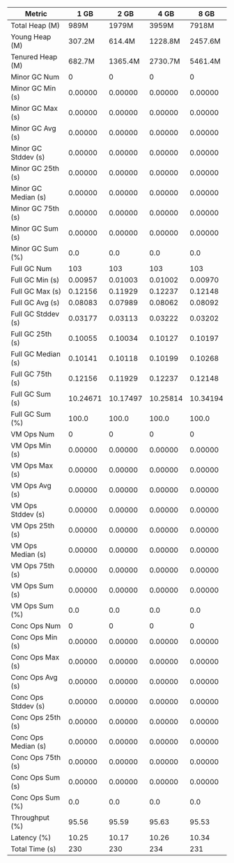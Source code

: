 | Metric | 1 GB | 2 GB | 4 GB | 8 GB |
|------|----|----|----|----|
| Total Heap (M) | 989M | 1979M | 3959M | 7918M |
| Young Heap (M) | 307.2M | 614.4M | 1228.8M | 2457.6M |
| Tenured Heap (M) | 682.7M | 1365.4M | 2730.7M | 5461.4M |
| Minor GC Num | 0 | 0 | 0 | 0 |
| Minor GC Min (s) | 0.00000 | 0.00000 | 0.00000 | 0.00000 |
| Minor GC Max (s) | 0.00000 | 0.00000 | 0.00000 | 0.00000 |
| Minor GC Avg (s) | 0.00000 | 0.00000 | 0.00000 | 0.00000 |
| Minor GC Stddev (s) | 0.00000 | 0.00000 | 0.00000 | 0.00000 |
| Minor GC 25th (s) | 0.00000 | 0.00000 | 0.00000 | 0.00000 |
| Minor GC Median (s) | 0.00000 | 0.00000 | 0.00000 | 0.00000 |
| Minor GC 75th (s) | 0.00000 | 0.00000 | 0.00000 | 0.00000 |
| Minor GC Sum (s) | 0.00000 | 0.00000 | 0.00000 | 0.00000 |
| Minor GC Sum (%) | 0.0 | 0.0 | 0.0 | 0.0 |
| Full GC Num | 103 | 103 | 103 | 103 |
| Full GC Min (s) | 0.00957 | 0.01003 | 0.01002 | 0.00970 |
| Full GC Max (s) | 0.12156 | 0.11929 | 0.12237 | 0.12148 |
| Full GC Avg (s) | 0.08083 | 0.07989 | 0.08062 | 0.08092 |
| Full GC Stddev (s) | 0.03177 | 0.03113 | 0.03222 | 0.03202 |
| Full GC 25th (s) | 0.10055 | 0.10034 | 0.10127 | 0.10197 |
| Full GC Median (s) | 0.10141 | 0.10118 | 0.10199 | 0.10268 |
| Full GC 75th (s) | 0.12156 | 0.11929 | 0.12237 | 0.12148 |
| Full GC Sum (s) | 10.24671 | 10.17497 | 10.25814 | 10.34194 |
| Full GC Sum (%) | 100.0 | 100.0 | 100.0 | 100.0 |
| VM Ops Num | 0 | 0 | 0 | 0 |
| VM Ops Min (s) | 0.00000 | 0.00000 | 0.00000 | 0.00000 |
| VM Ops Max (s) | 0.00000 | 0.00000 | 0.00000 | 0.00000 |
| VM Ops Avg (s) | 0.00000 | 0.00000 | 0.00000 | 0.00000 |
| VM Ops Stddev (s) | 0.00000 | 0.00000 | 0.00000 | 0.00000 |
| VM Ops 25th (s) | 0.00000 | 0.00000 | 0.00000 | 0.00000 |
| VM Ops Median (s) | 0.00000 | 0.00000 | 0.00000 | 0.00000 |
| VM Ops 75th (s) | 0.00000 | 0.00000 | 0.00000 | 0.00000 |
| VM Ops Sum (s) | 0.00000 | 0.00000 | 0.00000 | 0.00000 |
| VM Ops Sum (%) | 0.0 | 0.0 | 0.0 | 0.0 |
| Conc Ops Num | 0 | 0 | 0 | 0 |
| Conc Ops Min (s) | 0.00000 | 0.00000 | 0.00000 | 0.00000 |
| Conc Ops Max (s) | 0.00000 | 0.00000 | 0.00000 | 0.00000 |
| Conc Ops Avg (s) | 0.00000 | 0.00000 | 0.00000 | 0.00000 |
| Conc Ops Stddev (s) | 0.00000 | 0.00000 | 0.00000 | 0.00000 |
| Conc Ops 25th (s) | 0.00000 | 0.00000 | 0.00000 | 0.00000 |
| Conc Ops Median (s) | 0.00000 | 0.00000 | 0.00000 | 0.00000 |
| Conc Ops 75th (s) | 0.00000 | 0.00000 | 0.00000 | 0.00000 |
| Conc Ops Sum (s) | 0.00000 | 0.00000 | 0.00000 | 0.00000 |
| Conc Ops Sum (%) | 0.0 | 0.0 | 0.0 | 0.0 |
| Throughput (%) | 95.56 | 95.59 | 95.63 | 95.53 |
| Latency (%) | 10.25 | 10.17 | 10.26 | 10.34 |
| Total Time (s) | 230 | 230 | 234 | 231 |
